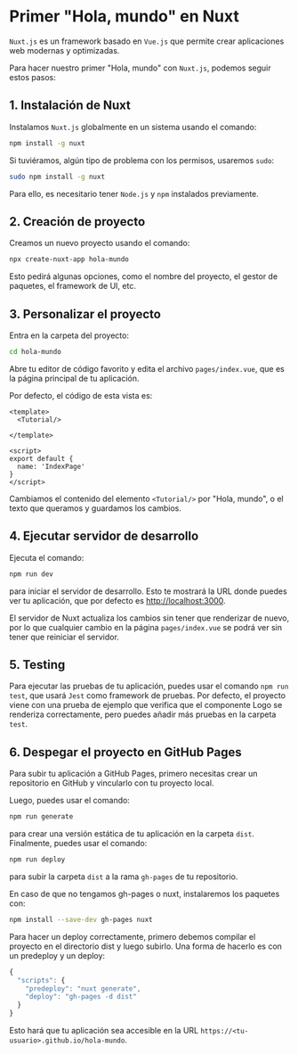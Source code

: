 # Primer "Hola, mundo" en Nuxt

`Nuxt.js` es un framework basado en `Vue.js` que permite crear aplicaciones web modernas y optimizadas.

Para hacer nuestro primer "Hola, mundo" con `Nuxt.js`, podemos seguir estos pasos:

## 1. Instalación de Nuxt

Instalamos `Nuxt.js` globalmente en un sistema usando el comando:

``` sh
npm install -g nuxt
```

Si tuviéramos, algún tipo de problema con los permisos, usaremos `sudo`:

``` sh
sudo npm install -g nuxt
```

Para ello, es necesitario tener `Node.js` y `npm` instalados previamente.

## 2. Creación de proyecto

Creamos un nuevo proyecto usando el comando:

``` sh
npx create-nuxt-app hola-mundo
```

Esto pedirá algunas opciones, como el nombre del proyecto, el gestor de paquetes, el framework de UI, etc.

## 3. Personalizar el proyecto

Entra en la carpeta del proyecto:

``` sh
cd hola-mundo
```

Abre tu editor de código favorito y edita el archivo `pages/index.vue`, que es la página principal de tu aplicación.

Por defecto, el código de esta vista es:

``` vue
<template>
  <Tutorial/>

</template>

<script>
export default {
  name: 'IndexPage'
}
</script>
```

Cambiamos el contenido del elemento `<Tutorial/>` por "Hola, mundo", o el texto que queramos y guardamos los cambios.

## 4. Ejecutar servidor de desarrollo

Ejecuta el comando:

``` sh
npm run dev
```

para iniciar el servidor de desarrollo. Esto te mostrará la URL donde puedes ver tu aplicación, que por defecto es [http://localhost:3000](http://localhost:3000).

El servidor de Nuxt actualiza los cambios sin tener que renderizar de nuevo, por lo que cualquier cambio en la página `pages/index.vue` se podrá ver sin tener que reiniciar el servidor.

## 5. Testing

Para ejecutar las pruebas de tu aplicación, puedes usar el comando `npm run test`, que usará `Jest` como framework de pruebas. Por defecto, el proyecto viene con una prueba de ejemplo que verifica que el componente Logo se renderiza correctamente, pero puedes añadir más pruebas en la carpeta `test`.

## 6. Despegar el proyecto en GitHub Pages

Para subir tu aplicación a GitHub Pages, primero necesitas crear un repositorio en GitHub y vincularlo con tu proyecto local.

Luego, puedes usar el comando:

``` sh
npm run generate
```

para crear una versión estática de tu aplicación en la carpeta `dist`. Finalmente, puedes usar el comando:

``` sh
npm run deploy
```

para subir la carpeta `dist` a la rama `gh-pages` de tu repositorio.

En caso de que no tengamos gh-pages o nuxt, instalaremos los paquetes con:

``` sh
npm install --save-dev gh-pages nuxt
```

Para hacer un deploy correctamente, primero debemos compilar el proyecto en el directorio dist y luego subirlo. Una forma de hacerlo es con un predeploy y un deploy:

``` js
{
  "scripts": {
    "predeploy": "nuxt generate",
    "deploy": "gh-pages -d dist"
  }
}
```

Esto hará que tu aplicación sea accesible en la URL `https://<tu-usuario>.github.io/hola-mundo`.
